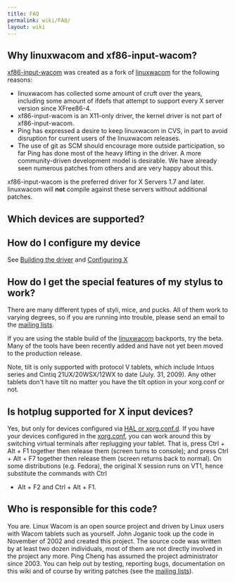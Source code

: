 ```yaml
---
title: FAQ
permalink: wiki/FAQ/
layout: wiki
---
```


Why linuxwacom and xf86-input-wacom?
------------------------------------

[xf86-input-wacom](xf86-input-wacom "wikilink") was created as a fork of
[linuxwacom](linuxwacom "wikilink") for the following reasons:

-   linuxwacom has collected some amount of cruft over the years,
    including some amount of ifdefs that attempt to support every X
    server version since XFree86-4.
-   xf86-input-wacom is an X11-only driver, the kernel driver is not
    part of xf86-input-wacom.
-   Ping has expressed a desire to keep linuxwacom in CVS, in part to
    avoid disruption for current users of the linuxwacom releases.
-   The use of git as SCM should encourage more outside participation,
    so far Ping has done most of the heavy lifting in the driver. A more
    community-driven development model is desirable. We have already
    seen numerous patches from others and are very happy about this.

xf86-input-wacom is the preferred driver for X Servers 1.7 and later.
linuxwacom will <b>not</b> compile against these servers without
additional patches.

Which devices are supported?
----------------------------

How do I configure my device
----------------------------

See [Building the driver](/wiki/Building_the_driver "wikilink") and
[Configuring X](/wiki/Configuring_X "wikilink")

How do I get the special features of my stylus to work?
-------------------------------------------------------

There are many different types of styli, mice, and pucks. All of them
work to varying degrees, so if you are running into trouble, please send
an email to the [mailing lists](mailing_lists "wikilink").

If you are using the stable build of the
[linuxwacom](linuxwacom "wikilink") backports, try the beta. Many of the
tools have been recently added and have not yet been moved to the
production release.

Note, tilt is only supported with protocol V tablets, which include
Intuos series and Cintiq 21UX/20WSX/12WX to date (July. 31, 2009). Any
other tablets don't have tilt no matter you have the tilt option in your
xorg.conf or not.

Is hotplug supported for X input devices?
-----------------------------------------

Yes, but only for devices configured via [HAL or
xorg.conf.d](/wiki/Configuring_X "wikilink"). If you have your devices
configured in the [xorg.conf](/wiki/Xorg.conf "wikilink"), you can work around
this by switching virtual terminals after replugging your tablet. That
is, press Ctrl + Alt + F1 together then release them (screen turns to
console); and press Ctrl + Alt + F7 together then release them (screen
returns back to normal). On some distributions (e.g. Fedora), the
original X session runs on VT1, hence substitute the commands with Ctrl
+ Alt + F2 and Ctrl + Alt + F1.

Who is responsible for this code?
---------------------------------

You are. Linux Wacom is an open source project and driven by Linux users
with Wacom tablets such as yourself. John Joganic took up the code in
November of 2002 and created this project. The source code was written
by at least two dozen individuals, most of them are not directly
involved in the project any more. Ping Cheng has assumed the project
administrator since 2003. You can help out by testing, reporting bugs,
documentation on this wiki and of course by writing patches (see the
[mailing lists](mailing_lists "wikilink")).
